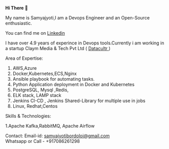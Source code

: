 <strong>Hi There</strong> 👋

My name is Samyajyoti,I am a Devops Engineer and an Open-Source enthusiastic.



You can find me on <a href="https://www.linkedin.com/in/samyajyoti-bordoloi-93513a129/">Linkedin </a> 

I have over 4.9 years of experince in Devops tools.Currently i am working in a startup Claym Media & Tech Pvt Ltd  ( <a href="https://datacultr.com/"> Datacultr </a> )

Area of Expertise:

1. AWS,Azure
2. Docker,Kubernetes,ECS,Nginx <br>
3. Ansible playbook for automating tasks. 
4. Python Application deployment in Docker and Kubernetes <br>
5. PostgreSQL, Mysql ,Redis, <br>
6. ELK stack, LAMP stack <br>
7. Jenkins CI-CD , Jenkins Shared-Library for multiple use in jobs <br>
8. Linux, Redhat,Centos <br>

Skills & Technologies:

1.Apache Kafka,RabbitMQ, Apache Airflow <br>

Contact: 
Email-id: samyajyotibordoloi@gmail.com  
Whatsapp or Call - +917086261298 
